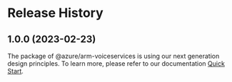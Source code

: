 # Release History
    
## 1.0.0 (2023-02-23)

The package of @azure/arm-voiceservices is using our next generation design principles. To learn more, please refer to our documentation [Quick Start](https://aka.ms/js-track2-quickstart).
